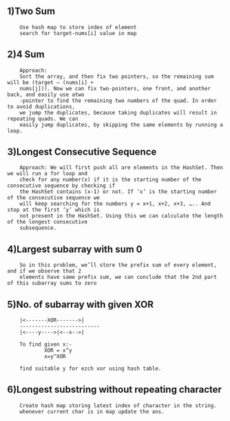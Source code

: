 ## 1)Two Sum
        Use hash map to store index of element 
        search for target-nums[i] value in map

## 2)4 Sum
        Approach: 
        Sort the array, and then fix two pointers, so the remaining sum will be (target – (nums[i] + 
        nums[j])). Now we can fix two-pointers, one front, and another back, and easily use atwo
        -pointer to find the remaining two numbers of the quad. In order to avoid duplications, 
        we jump the duplicates, because taking duplicates will result in repeating quads. We can 
        easily jump duplicates, by skipping the same elements by running a loop.

## 3)Longest Consecutive Sequence
        Approach: We will first push all are elements in the HashSet. Then we will run a for loop and 
        check for any number(x) if it is the starting number of the consecutive sequence by checking if 
        the HashSet contains (x-1) or not. If ‘x’ is the starting number of the consecutive sequence we 
        will keep searching for the numbers y = x+1, x+2, x+3, ….. And stop at the first ‘y’ which is 
        not present in the HashSet. Using this we can calculate the length of the longest consecutive 
        subsequence. 

## 4)Largest subarray with sum 0
        So in this problem, we’ll store the prefix sum of every element, and if we observe that 2 
        elements have same prefix sum, we can conclude that the 2nd part of this subarray sums to zero

## 5)No. of subarray with given XOR

        |<-------XOR------->|
        --------------------------
        |<----y---->|<--x-->|

        To find given x:-
                XOR = x^y
                x=y^XOR
        
        find suitable y for ezch xor using hash table.

## 6)Longest substring without repeating character
        Create hash map storing latest index of character in the string.
        whenever current char is in map update the ans.